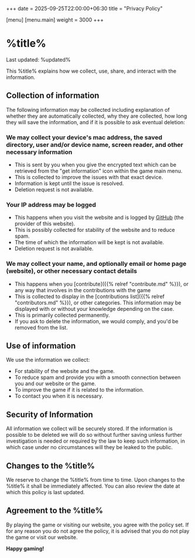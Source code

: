 +++
date = 2025-09-25T22:00:00+06:30
title = "Privacy Policy"

[menu]
	[menu.main]
		weight = 3000
+++
# %title%
Last updated: %updated%

This %title% explains how we collect, use, share, and interact with the information.

## Collection of information
The following information may be collected including explanation of whether they are automatically collected, why they are collected, how long they will save the information, and if it is possible to ask eventual deletion:

### We may collect your device's mac address, the saved directory, user and/or device name, screen reader, and other necessary information
- This is sent by you when you give the encrypted text which can be retrieved from the "get information" icon within the game main menu.
- This is collected to improve the issues with that exact device.
- Information is kept until the issue is resolved.
- Deletion request is not available.

### Your IP address may be logged
- This happens when you visit the website and is logged by [GitHub](https://github.com) (the provider of this website).
- This is possibly collected for stability of the website and to reduce spam.
- The time of which the information will be kept is not available.
- Deletion request is not available.

### We may collect your name, and optionally email or home page (website), or other necessary contact details
- This happens when you [contribute]({{% relref "contribute.md" %}}), or any way that involves in the contributions with the game
- This is collected to display in the [contributions list]({{% relref "contributors.md" %}}), or other categories. This information may be displayed with or without your knowledge depending on the case.
- This is primarily collected permanently.
- If you ask to delete the information, we would comply, and you'd be removed from the list.

## Use of information
We use the information we collect:
- For stability of the website and the game.
- To reduce spam and provide you with a smooth connection between you and our website or the game.
- To improve the game if it is related to the information.
- To contact you when it is necessary.

## Security of Information
All information we collect will be securely stored. If the information is possible to be deleted we will do so without further saving unless further investigation is needed or required by the law to keep such information, in which case under no circumstances will they be leaked to the public.

## Changes to the %title%
We reserve to change the %title% from time to time. Upon changes to the %title% it shall be immediately affected. You can also review the date at which this policy is last updated.

## Agreement to the %title%
By playing the game or visiting our website, you agree with the policy set. If for any reason you do not agree the policy, it is advised that you do not play the game or visit our website.

**Happy gaming!**
